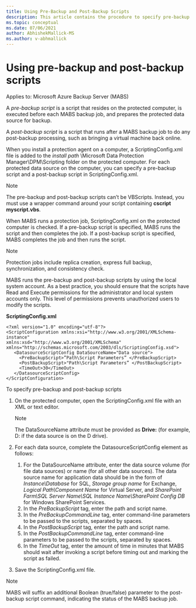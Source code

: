 ```yaml
---
title: Using Pre-Backup and Post-Backup Scripts
description: This article contains the procedure to specify pre-backup and post-backup scripts. Azure Backup Server (MABS).
ms.topic: conceptual
ms.date: 07/06/2021
author: AbhishekMallick-MS
ms.author: v-abhmallick
---
```


# Using pre-backup and post-backup scripts

Applies to: Microsoft Azure Backup Server (MABS)

A _pre-backup script_ is a script that resides on the protected computer, is executed before each MABS backup job, and prepares the protected data source for backup.

A _post-backup script_ is a script that runs after a MABS backup job to do any post-backup processing, such as bringing a virtual machine back online.

When you install a protection agent on a computer, a ScriptingConfig.xml file is added to the _install path_ \Microsoft Data Protection Manager\DPM\Scripting folder on the protected computer. For each protected data source on the computer, you can specify a pre-backup script and a post-backup script in ScriptingConfig.xml.

>[!Note]
>The pre-backup and post-backup scripts can’t be VBScripts. Instead, you must use a wrapper command around your script containing **cscript myscript.vbs**.

When MABS runs a protection job, ScriptingConfig.xml on the protected computer is checked. If a pre-backup script is specified, MABS runs the script and then completes the job. If a post-backup script is specified, MABS completes the job and then runs the script.

>[!Note]
>Protection jobs include replica creation, express full backup, synchronization, and consistency check.

MABS runs the pre-backup and post-backup scripts by using the local system account. As a best practice, you should ensure that the scripts have Read and Execute permissions for the administrator and local system accounts only. This level of permissions prevents unauthorized users to modify the scripts.

**ScriptingConfig.xml**

```
<?xml version="1.0" encoding="utf-8"?>
<ScriptConfiguration xmlns:xsi="http://www.w3.org/2001/XMLSchema-instance" 
xmlns:xsd="http://www.w3.org/2001/XMLSchema" 
xmlns="http://schemas.microsoft.com/2003/dls/ScriptingConfig.xsd">
   <DatasourceScriptConfig DataSourceName="Data source">
     <PreBackupScript>”Path\Script Parameters” </PreBackupScript>
     <PostBackupScript>"Path\Script Parameters” </PostBackupScript>
     <TimeOut>30</TimeOut>
   </DatasourceScriptConfig>
</ScriptConfiguration>
```

To specify pre-backup and post-backup scripts

1. On the protected computer, open the ScriptingConfig.xml file with an XML or text editor.

   >[!Note]
   >The DataSourceName attribute must be provided as **Drive:** (for example, D: if the data source is on the D drive).

1. For each data source, complete the DatasourceScriptConfig element as follows:


   1. For the DataSourceName attribute, enter the data source volume (for file data sources) or name (for all other data sources). The data source name for application data should be in the form of _Instance\Database_ for SQL, _Storage group name_ for Exchange, _Logical Path\Component Name_ for Virtual Server, and _SharePoint Farm\SQL Server Name\SQL Instance Name\SharePoint Config DB_ for Windows SharePoint Services.
   1. In the _PreBackupScript_ tag, enter the path and script name.
   1. In the _PreBackupCommandLine_ tag, enter command-line parameters to be passed to the scripts, separated by spaces.
   1. In the _PostBackupScript_ tag, enter the path and script name.
   1. In the _PostBackupCommandLine_ tag, enter command-line parameters to be passed to the scripts, separated by spaces.
   1. In the _TimeOut_ tag, enter the amount of time in minutes that MABS should wait after invoking a script before timing out and marking the script as failed.

1. Save the ScriptingConfig.xml file.

>[!Note]
>MABS will suffix an additional Boolean (true/false) parameter to the post-backup script command, indicating the status of the MABS backup job.
